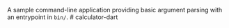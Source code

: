 A sample command-line application providing basic argument parsing with an entrypoint in `bin/`.
#   c a l c u l a t o r - d a r t  
 